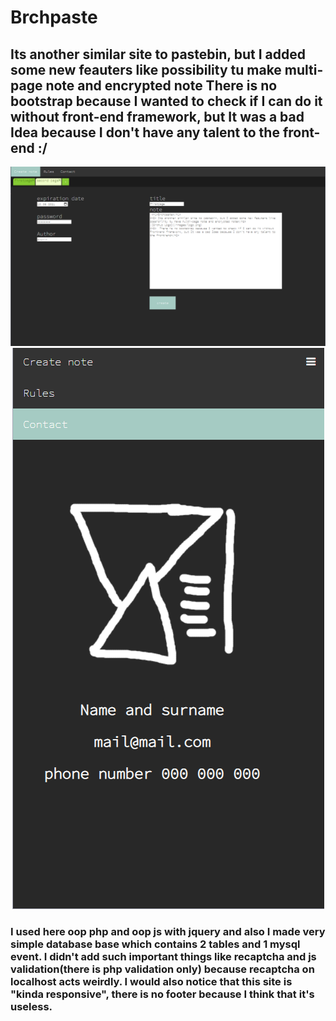 <h1>Brchpaste</h1>
<h2> Its another similar site to pastebin, but I added some new feauters like possibility tu make multi-page note and encrypted note
  There is no bootstrap because I wanted to check if I can do it without front-end framework, but It was a bad Idea because I don't have any talent to the front-end :/</h2>
<p align="center">
  <img src="ssc1.png">
  <img src="ssc2.png">
</p>
<h3>I used here oop php and oop js with jquery and also I made very simple database base which contains 2 tables and 1 mysql event.
I didn't add such important things like recaptcha and js validation(there is php validation only) because recaptcha on localhost acts weirdly.
  I would also notice that this site is "kinda responsive", there is no footer because I think that it's useless.
</h3> 


